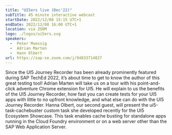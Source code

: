 ```yaml
---
title: "UI5ers live (Dec'22)"
subTitle: 45 minute interactive webcast
startDate: 2022/12/08 15:15 UTC+1
endDate: 2022/12/08 16:00 UTC+1
location: via ZOOM
logo: ./logos/ui5ers.svg
speakers:
  -  Peter Muessig
  -  Adrian Marten
  -  Hann Olbert
url: https://sap-se.zoom.com/j/94833714827
---
```

Since the UI5 Journey Recorder has been already prominently featured during SAP TechEd 2022, it’s about time to get to know the author of this great testing tool! Adrian Marten will take us on a tour with his point-and-click adventure Chrome extension for UI5. He will explain to us the benefits of the UI5 Journey Recorder, how fast you can create tests for your UI5 apps with little to no upfront knowledge, and what else can do with the UI5 Journey Recorder.
Hanna Olbert, our second guest, will present the ui5-task-cachebuster custom task she developed recently for the UI5 Ecosystem Showcase. This task enables cache busting for standalone apps running in the Cloud Foundry environment or on a web server other than the SAP Web Application Server.

